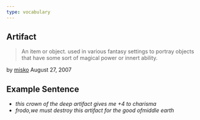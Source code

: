 ```yaml
---
type: vocabulary
---
```

## Artifact
> An item or object. used in various fantasy settings to portray objects that have some sort of magical power or innert ability.

by [misko](https://www.urbandictionary.com/author.php?author=misko) August 27, 2007

## Example Sentence
- *this crown of the deep artifact gives me +4 to charisma*
- *frodo,we must destroy this artifact for the good ofmiddle earth*
